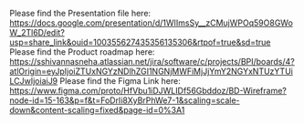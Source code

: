 Please find the Presentation file here: https://docs.google.com/presentation/d/1WIImsSy__zCMujWPOq59O8GWoW_2Tl6D/edit?usp=share_link&ouid=100355627435356135306&rtpof=true&sd=true
Please find the Product roadmap here: https://sshivannasneha.atlassian.net/jira/software/c/projects/BPI/boards/4?atlOrigin=eyJpIjoiZTUxNGYzNDlhZGI1NGNjMWFiMjJjYmY2NGYxNTUzYTUiLCJwIjoiaiJ9
Please find the Figma Link here: https://www.figma.com/proto/HfVbu1iDJWLIDf56Gbddoz/BD-Wireframe?node-id=15-163&p=f&t=FoDrIi8XyBrPhWe7-1&scaling=scale-down&content-scaling=fixed&page-id=0%3A1
